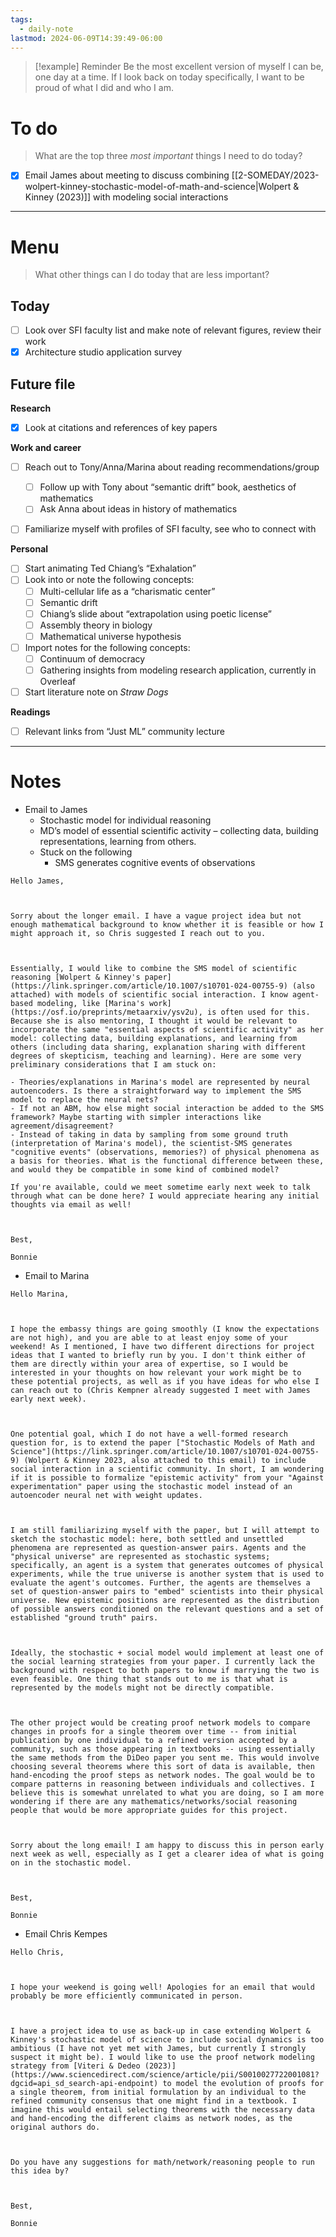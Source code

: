 ```yaml
---
tags:
  - daily-note
lastmod: 2024-06-09T14:39:49-06:00
---
```

>[!example] Reminder
>Be the most excellent version of myself I can be, one day at a time. If I look back on today specifically, I want to be proud of what I did and who I am.

# To do

> What are the top three *most important* things I need to do today?

- [x] Email James about meeting to discuss combining [[2-SOMEDAY/2023-wolpert-kinney-stochastic-model-of-math-and-science|Wolpert & Kinney (2023)]] with modeling social interactions

----
# Menu

> What other things can I do today that are less important?
## Today

- [ ] Look over SFI faculty list and make note of relevant figures, review their work
- [x] Architecture studio application survey

## Future file

**Research**
- [x] Look at citations and references of key papers

**Work and career**
- [ ] Reach out to Tony/Anna/Marina about reading recommendations/group
	- [ ] Follow up with Tony about “semantic drift” book, aesthetics of mathematics
	- [ ] Ask Anna about ideas in history of mathematics
- [ ] Familiarize myself with profiles of SFI faculty, see who to connect with


**Personal**
- [ ] Start animating Ted Chiang’s “Exhalation”
- [ ] Look into or note the following concepts:
	- [ ] Multi-cellular life as a “charismatic center”
	- [ ] Semantic drift
	- [ ] Chiang’s slide about “extrapolation using poetic license”
	- [ ] Assembly theory in biology
	- [ ] Mathematical universe hypothesis
- [ ] Import notes for the following concepts:
	- [ ] Continuum of democracy
	- [ ] Gathering insights from modeling research application, currently in Overleaf
- [ ] Start literature note on *Straw Dogs*

**Readings**
- [ ] Relevant links from “Just ML” community lecture

---
# Notes

- Email to James
	- Stochastic model for individual reasoning
	- MD’s model of essential scientific activity – collecting data, building representations, learning from others.
	- Stuck on the following
		- SMS generates cognitive events of observations 

```
Hello James,

  

Sorry about the longer email. I have a vague project idea but not enough mathematical background to know whether it is feasible or how I might approach it, so Chris suggested I reach out to you.

  

Essentially, I would like to combine the SMS model of scientific reasoning [Wolpert & Kinney's paper](https://link.springer.com/article/10.1007/s10701-024-00755-9) (also attached) with models of scientific social interaction. I know agent-based modeling, like [Marina's work](https://osf.io/preprints/metaarxiv/ysv2u), is often used for this. Because she is also mentoring, I thought it would be relevant to incorporate the same "essential aspects of scientific activity" as her model: collecting data, building explanations, and learning from others (including data sharing, explanation sharing with different degrees of skepticism, teaching and learning). Here are some very preliminary considerations that I am stuck on:

- Theories/explanations in Marina's model are represented by neural autoencoders. Is there a straightforward way to implement the SMS model to replace the neural nets?
- If not an ABM, how else might social interaction be added to the SMS framework? Maybe starting with simpler interactions like agreement/disagreement?
- Instead of taking in data by sampling from some ground truth (interpretation of Marina's model), the scientist-SMS generates "cognitive events" (observations, memories?) of physical phenomena as a basis for theories. What is the functional difference between these, and would they be compatible in some kind of combined model?

If you're available, could we meet sometime early next week to talk through what can be done here? I would appreciate hearing any initial thoughts via email as well!

  

Best,

Bonnie
```

- Email to Marina
```
Hello Marina,

  

I hope the embassy things are going smoothly (I know the expectations are not high), and you are able to at least enjoy some of your weekend! As I mentioned, I have two different directions for project ideas that I wanted to briefly run by you. I don't think either of them are directly within your area of expertise, so I would be interested in your thoughts on how relevant your work might be to these potential projects, as well as if you have ideas for who else I can reach out to (Chris Kempner already suggested I meet with James early next week).

  

One potential goal, which I do not have a well-formed research question for, is to extend the paper ["Stochastic Models of Math and Science"](https://link.springer.com/article/10.1007/s10701-024-00755-9) (Wolpert & Kinney 2023, also attached to this email) to include social interaction in a scientific community. In short, I am wondering if it is possible to formalize "epistemic activity" from your "Against experimentation" paper using the stochastic model instead of an autoencoder neural net with weight updates. 

  

I am still familiarizing myself with the paper, but I will attempt to sketch the stochastic model: here, both settled and unsettled phenomena are represented as question-answer pairs. Agents and the "physical universe" are represented as stochastic systems; specifically, an agent is a system that generates outcomes of physical experiments, while the true universe is another system that is used to evaluate the agent's outcomes. Further, the agents are themselves a set of question-answer pairs to "embed" scientists into their physical universe. New epistemic positions are represented as the distribution of possible answers conditioned on the relevant questions and a set of established "ground truth" pairs.

  

Ideally, the stochastic + social model would implement at least one of the social learning strategies from your paper. I currently lack the background with respect to both papers to know if marrying the two is even feasible. One thing that stands out to me is that what is represented by the models might not be directly compatible.   

  

The other project would be creating proof network models to compare changes in proofs for a single theorem over time -- from initial publication by one individual to a refined version accepted by a community, such as those appearing in textbooks -- using essentially the same methods from the DiDeo paper you sent me. This would involve choosing several theorems where this sort of data is available, then hand-encoding the proof steps as network nodes. The goal would be to compare patterns in reasoning between individuals and collectives. I believe this is somewhat unrelated to what you are doing, so I am more wondering if there are any mathematics/networks/social reasoning people that would be more appropriate guides for this project.

  

Sorry about the long email! I am happy to discuss this in person early next week as well, especially as I get a clearer idea of what is going on in the stochastic model.

  

Best,

Bonnie
```

- Email Chris Kempes

```
Hello Chris,

  

I hope your weekend is going well! Apologies for an email that would probably be more efficiently communicated in person.

  

I have a project idea to use as back-up in case extending Wolpert & Kinney's stochastic model of science to include social dynamics is too ambitious (I have not yet met with James, but currently I strongly suspect it might be). I would like to use the proof network modeling strategy from [Viteri & Dedeo (2023)](https://www.sciencedirect.com/science/article/pii/S0010027722001081?dgcid=api_sd_search-api-endpoint) to model the evolution of proofs for a single theorem, from initial formulation by an individual to the refined community consensus that one might find in a textbook. I imagine this would entail selecting theorems with the necessary data and hand-encoding the different claims as network nodes, as the original authors do. 

  

Do you have any suggestions for math/network/reasoning people to run this idea by?

  

Best,

Bonnie
```